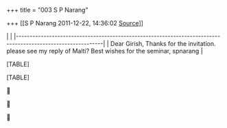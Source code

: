 +++
title = "003 S P Narang"

+++
[[S P Narang	2011-12-22, 14:36:02 [Source](https://groups.google.com/g/bvparishat/c/pbw_p48CMto)]]



|                                                                                                             | |-------------------------------------------------------------------------------------------------------------| | Dear Girish, Thanks for the invitation. please see my reply of Malti? Best wishes for the seminar, spnarang |

[TABLE]

[TABLE]







